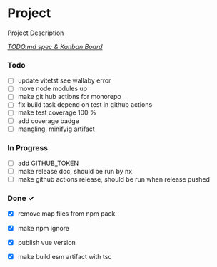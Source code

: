 # Project

Project Description

<em>[TODO.md spec & Kanban Board](https://bit.ly/3fCwKfM)</em>

### Todo

- [ ] update vitetst see wallaby error  
- [ ] move node modules up  
- [ ] make git hub actions for monorepo  
- [ ] fix build task depend on test in github actions  
- [ ] make test coverage 100 %  
- [ ] add coverage badge  
- [ ] mangling, minifyig artifact  

### In Progress

- [ ] add GITHUB_TOKEN  
- [ ] make release doc, should be run by nx  
- [ ] make github actions release, should be run when release pushed  

### Done ✓

- [x] remove map files from npm pack  
- [x] make npm ignore  
- [x] publish vue version  
- [x] make build esm artifact with tsc  

